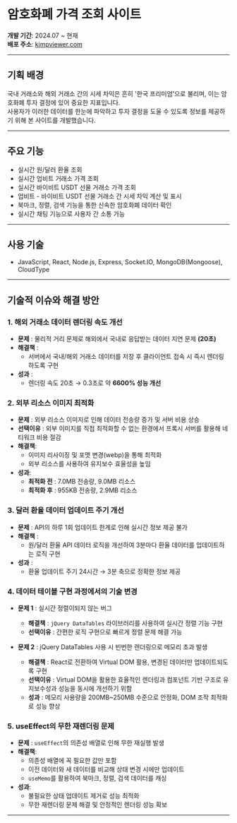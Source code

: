 # 암호화폐 가격 조회 사이트  

**개발 기간**: 2024.07 ~ 현재  
**배포 주소**: [kimpviewer.com](http://kimpviewer.com)  

---

## 기획 배경  
국내 거래소와 해외 거래소 간의 시세 차익은 흔히 '한국 프리미엄'으로 불리며, 이는 암호화폐 투자 결정에 있어 중요한 지표입니다.  
사용자가 이러한 데이터를 한눈에 파악하고 투자 결정을 도울 수 있도록 정보를 제공하기 위해 본 사이트를 개발했습니다.  

---

## 주요 기능  
- 실시간 원/달러 환율 조회
- 실시간 업비트 거래소 가격 조회
- 실시간 바이비트 USDT 선물 거래소 가격 조회
- 업비트 - 바이비트 USDT 선물 거래소 간 시세 차익 계산 및 표시  
- 북마크, 정렬, 검색 기능을 통한 신속한 암호화폐 데이터 확인
- 실시간 채팅 기능으로 사용자 간 소통 가능

---

## 사용 기술  
-  JavaScript, React, Node.js, Express, Socket.IO, MongoDB(Mongoose), CloudType

---

## 기술적 이슈와 해결 방안  

### 1. 해외 거래소 데이터 렌더링 속도 개선  

- **문제** : 물리적 거리 문제로 해외에서 국내로 응답받는 데이터 지연 문제 **(20초)**
- **해결책** :  
    - 서버에서 국내/해외 거래소 데이터를 저장 후 클라이언트 접속 시 즉시 렌더링하도록 구현  
- **성과** :  
    - 렌더링 속도 20초 → 0.3초로 약 **6600% 성능 개선**  


### 2. 외부 리소스 이미지 최적화  

- **문제** : 외부 리소스 이미지로 인해 데이터 전송량 증가 및 서버 비용 상승  
- **선택이유** : 외부 이미지를 직접 최적화할 수 없는 환경에서 프록시 서버를 활용해 네티워크 비용 절감
- **해결책**:  
  - 이미지 리사이징 및 포맷 변경(webp)을 통해 최적화  
  - 외부 리소스를 사용하여 유지보수 효율성을 높임  
- **성과**:  
  - **최적화 전** : 7.0MB 전송량, 9.0MB 리소스  
  - **최적화 후** : 955KB 전송량, 2.9MB 리소스  

### 3. 달러 환율 데이터 업데이트 주기 개선  

- **문제** : API의 하루 1회 업데이트 한계로 인해 실시간 정보 제공 불가  
- **해결책** :  
  - 원/달러 환율 API 데이터 로직을 개선하여 3분마다 환율 데이터를 업데이트하는 로직 구현  
- **성과** :  
  - 환율 업데이트 주기 24시간 → 3분 축으로 정확한 정보 제공  

### 4. 데이터 테이블 구현 과정에서의 기술 변경  

- **문제 1** : 실시간 정렬이되지 않는 버그
    - **해결책** :  `jQuery DataTables` 라이브러리를 사용하여 실시간 정렬 기능 구현  
    - **선택이유** :  간편한 로직 구현으로 빠르게 정렬 문제 해결 가능  

- **문제 2** : jQuery DataTables 사용 시 빈번한 렌더링으로 메모리 초과 발생
    - **해결책** : React로 전환하여 Virtual DOM 활용, 변경된 데이터만 업데이트되도록 구현  
    - **선택이유** : Virtual DOM을 활용한 효율적인 렌더링과 컴포넌트 기반 구조로 유지보수성과 성능을 동시에 개선하기 위함  
    - **성과** : 메모리 사용량을 200MB~250MB 수준으로 안정화, DOM 조작 최적화로 성능 향상  

### 5. useEffect의 무한 재렌더링 문제  

- **문제** : `useEffect`의 의존성 배열로 인해 무한 재실행 발생  
- **해결책**:  
  - 의존성 배열에 꼭 필요한 값만 포함  
  - 이전 데이터와 새 데이터를 비교해 상태 변경 시에만 업데이트  
  - `useMemo`를 활용하여 북마크, 정렬, 검색 데이터를 캐싱  
- **성과**:  
  - 불필요한 상태 업데이트 제거로 성능 최적화  
  - 무한 재렌더링 문제 해결 및 안정적인 렌더링 성능 확보  
---

